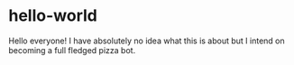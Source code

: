 # hello-world
Hello everyone! 
I have absolutely no idea what this is about but I intend on becoming
a full fledged pizza bot.
